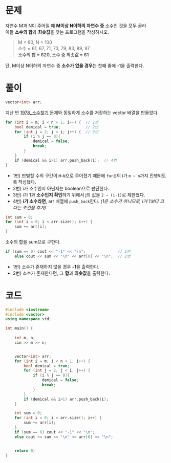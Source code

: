 # 문제
자연수 M과 N이 주어질 때 **M이상 N이하의 자연수 중** 소수인 것을 모두 골라 <br>
이들 **소수의 합**과 **최솟값**을 찾는 프로그램을 작성하시오.
> M = 60, N = 100 <br>
> 소수 = 61, 67, 71, 73, 79, 83, 89, 97<br>
> **소수의 합 = 620, 소수 중 최솟값 = 61**

단, M이상 N이하의 자연수 중 **소수가 없을 경우**는 첫째 줄에 -1을 출력한다.

# 풀이
```cpp
vector<int> arr;
```
지난 번 <a href="https://github.com/woori-zip/Baekjoon/blob/main/%F0%9F%A5%89%20Bronze/1978_%EC%86%8C%EC%88%98%EC%B0%BE%EA%B8%B0.md">
1978_소수찾기</a> 문제와 동일하게 소수를 저장하는 vector 배열을 만들었다.
```cpp
for (int i = m; i < n + 1; i++) {  // 1번
    bool demical = true;           // 2번
    for (int j = 2; j < i; j++) {  // 3번
        if (i % j == 0){
            demical = false;
            break;
        }
    }
    if (demical && i>1) arr.push_back(i);  // 4번
}
```
- 1번) 판별할 수의 구간이 `M~N`으로 주어졌기 때문에 `for문`의 i가 `m ~ n`까지 진행되도록 작성했다.<br>
- 2번) i가 소수인지 아닌지는 boolean으로 판단한다.<br>
- 3번) i가 1과 **소수인지 확인**하기 위해서 j의 값을 `2 ~ (i-1)`로 제한했다.
- 4번) **i가 소수라면**, arr 배열에 `push_back`한다. *(1은 소수가 아니므로, i가 1보다 크다는 조건을 추가)*

```cpp
int sum = 0;
for (int i = 0; i < arr.size(); i++) {
    sum += arr[i];
}
```
소수의 합을 sum으로 구한다.
```cpp
if (sum == 0) cout << "-1" << "\n";              // 1번
    else cout << sum << "\n" << arr[0] << "\n";  // 2번
```
- 1번) 소수가 존재하지 않을 경우 **-1**을 출력한다.
- 2번) 소수가 존재한다면, 그 **합**과 **최솟값**을 출력한다.

# 코드
```cpp
#include <iostream>
#include <vector>
using namespace std;

int main() {
    
    int m, n; 
    cin >> m >> n;


    vector<int> arr;
    for (int i = m; i < n + 1; i++) {
        bool demical = true;
        for (int j = 2; j < i; j++) {
            if (i % j == 0){
                demical = false;
                break;
            }
        }
        if (demical && i>1) arr.push_back(i);
    }

    int sum = 0;
    for (int i = 0; i < arr.size(); i++) {
        sum += arr[i];
    }
    if (sum == 0) cout << "-1" << "\n";
    else cout << sum << "\n" << arr[0] << "\n";


    return 0;
}
```
